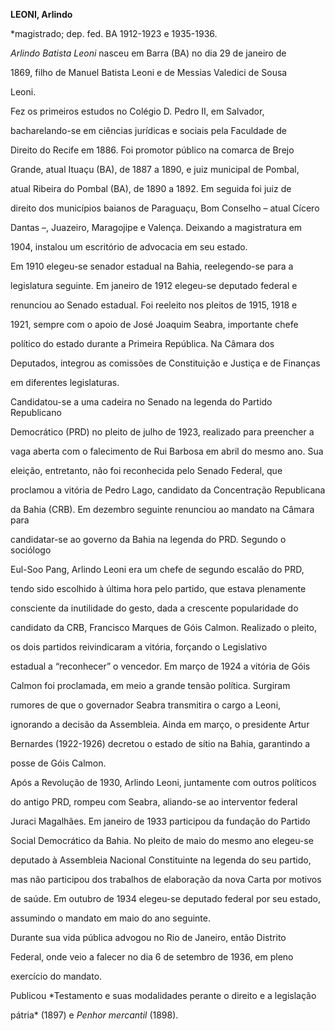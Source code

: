 **LEONI, Arlindo**



\*magistrado; dep. fed. BA 1912-1923 e 1935-1936.



*Arlindo Batista Leoni* nasceu em Barra (BA) no dia 29 de janeiro de

1869, filho de Manuel Batista Leoni e de Messias Valedici de Sousa

Leoni.



Fez os primeiros estudos no Colégio D. Pedro II, em Salvador,

bacharelando-se em ciências jurídicas e sociais pela Faculdade de

Direito do Recife em 1886. Foi promotor público na comarca de Brejo

Grande, atual Ituaçu (BA), de 1887 a 1890, e juiz municipal de Pombal,

atual Ribeira do Pombal (BA), de 1890 a 1892. Em seguida foi juiz de

direito dos municípios baianos de Paraguaçu, Bom Conselho – atual Cícero

Dantas –, Juazeiro, Maragojipe e Valença. Deixando a magistratura em

1904, instalou um escritório de advocacia em seu estado.



Em 1910 elegeu-se senador estadual na Bahia, reelegendo-se para a

legislatura seguinte. Em janeiro de 1912 elegeu-se deputado federal e

renunciou ao Senado estadual. Foi reeleito nos pleitos de 1915, 1918 e

1921, sempre com o apoio de José Joaquim Seabra, importante chefe

político do estado durante a Primeira República. Na Câmara dos

Deputados, integrou as comissões de Constituição e Justiça e de Finanças

em diferentes legislaturas.



Candidatou-se a uma cadeira no Senado na legenda do Partido Republicano

Democrático (PRD) no pleito de julho de 1923, realizado para preencher a

vaga aberta com o falecimento de Rui Barbosa em abril do mesmo ano. Sua

eleição, entretanto, não foi reconhecida pelo Senado Federal, que

proclamou a vitória de Pedro Lago, candidato da Concentração Republicana

da Bahia (CRB). Em dezembro seguinte renunciou ao mandato na Câmara para

candidatar-se ao governo da Bahia na legenda do PRD. Segundo o sociólogo

Eul-Soo Pang, Arlindo Leoni era um chefe de segundo escalão do PRD,

tendo sido escolhido à última hora pelo partido, que estava plenamente

consciente da inutilidade do gesto, dada a crescente popularidade do

candidato da CRB, Francisco Marques de Góis Calmon. Realizado o pleito,

os dois partidos reivindicaram a vitória, forçando o Legislativo

estadual a “reconhecer” o vencedor. Em março de 1924 a vitória de Góis

Calmon foi proclamada, em meio a grande tensão política. Surgiram

rumores de que o governador Seabra transmitira o cargo a Leoni,

ignorando a decisão da Assembleia. Ainda em março, o presidente Artur

Bernardes (1922-1926) decretou o estado de sítio na Bahia, garantindo a

posse de Góis Calmon.



Após a Revolução de 1930, Arlindo Leoni, juntamente com outros políticos

do antigo PRD, rompeu com Seabra, aliando-se ao interventor federal

Juraci Magalhães. Em janeiro de 1933 participou da fundação do Partido

Social Democrático da Bahia. No pleito de maio do mesmo ano elegeu-se

deputado à Assembleia Nacional Constituinte na legenda do seu partido,

mas não participou dos trabalhos de elaboração da nova Carta por motivos

de saúde. Em outubro de 1934 elegeu-se deputado federal por seu estado,

assumindo o mandato em maio do ano seguinte.



Durante sua vida pública advogou no Rio de Janeiro, então Distrito

Federal, onde veio a falecer no dia 6 de setembro de 1936, em pleno

exercício do mandato.



Publicou *Testamento e suas modalidades perante o direito e a legislação

pátria* (1897) e *Penhor mercantil* (1898).



